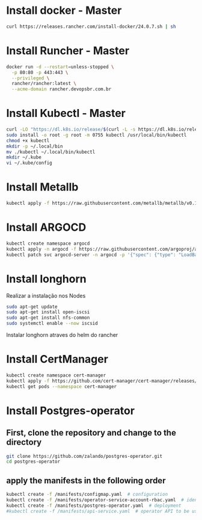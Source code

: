 # Install docker - Master
```bash
curl https://releases.rancher.com/install-docker/24.0.7.sh | sh
```
# Install Runcher - Master
```bash
docker run -d --restart=unless-stopped \
  -p 80:80 -p 443:443 \
  --privileged \
  rancher/rancher:latest \
  --acme-domain rancher.devopsbr.com.br
```
# Install Kubectl - Master  
```bash
curl -LO "https://dl.k8s.io/release/$(curl -L -s https://dl.k8s.io/release/stable.txt)/bin/linux/amd64/kubectl"
sudo install -o root -g root -m 0755 kubectl /usr/local/bin/kubectl
chmod +x kubectl
mkdir -p ~/.local/bin
mv ./kubectl ~/.local/bin/kubectl
mkdir ~/.kube
vi ~/.kube/config
```
# Install Metallb
```bash
kubectl apply -f https://raw.githubusercontent.com/metallb/metallb/v0.14.4/config/manifests/metallb-native.yaml
```
# Install ARGOCD
```bash
kubectl create namespace argocd
kubectl apply -n argocd -f https://raw.githubusercontent.com/argoproj/argo-cd/stable/manifests/install.yaml
kubectl patch svc argocd-server -n argocd -p '{"spec": {"type": "LoadBalancer"}}'
```
# Install longhorn

Realizar a instalação nos Nodes
```bash
sudo apt-get update
sudo apt-get install open-iscsi
sudo apt-get install nfs-common
sudo systemctl enable --now iscsid
```
Instalar longhorn atraves do helm do rancher
# Install CertManager
```bash
kubectl create namespace cert-manager
kubectl apply -f https://github.com/cert-manager/cert-manager/releases/download/v1.14.4/cert-manager.yaml
kubectl get pods --namespace cert-manager
```
# Install Postgres-operator
## First, clone the repository and change to the directory
```bash
git clone https://github.com/zalando/postgres-operator.git
cd postgres-operator
```
## apply the manifests in the following order
```bash
kubectl create -f /manifests/configmap.yaml  # configuration
kubectl create -f /manifests/operator-service-account-rbac.yaml  # identity and permissions
kubectl create -f /manifests/postgres-operator.yaml  # deployment
#kubectl create -f /manifests/api-service.yaml  # operator API to be used by UI
```